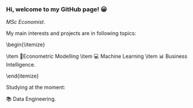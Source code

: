 

### Hi, welcome to my GitHub page! 😀


*MSc Economist*.

My main interests and projects are in following topics:

\begin{\itemize}

\item 📶Econometric Modelling
\item 💻 Machine Learning
\item 📊 Business Intelligence.

\end{itemize}

Studying at the moment: 

📚 Data Engineering.

